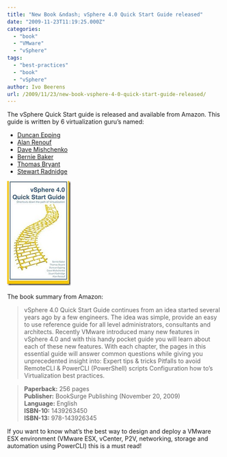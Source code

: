 ```yaml
---
title: "New Book &ndash; vSphere 4.0 Quick Start Guide released"
date: "2009-11-23T11:19:25.000Z"
categories: 
  - "book"
  - "VMware"
  - "vSphere"
tags: 
  - "best-practices"
  - "book"
  - "vSphere"
author: Ivo Beerens
url: /2009/11/23/new-book-vsphere-4-0-quick-start-guide-released/
---
```


The vSphere Quick Start guide is released and available from Amazon. This guide is written by 6 virtualization guru’s named:
- [Duncan Epping](http://www.yellow-bricks.com/)
- [Alan Renouf](http://www.virtu-al.net/)
- [Dave Mishchenko](http://www.vm-help.com/)
- [Bernie Baker](http://twitter.com/berniebaker)
- [Thomas Bryant](http://twitter.com/kix1979)
- [Stewart Radnidge](http://vinternals.com/)

[![vSphere Quick](images/vSphereQuick_thumb.jpg "vSphere Quick")](images/vSphereQuick.jpg)

The book summary from Amazon:

> vSphere 4.0 Quick Start Guide continues from an idea started several years ago by a few engineers. The idea was simple, provide an easy to use reference guide for all level administrators, consultants and architects. Recently VMware introduced many new features in vSphere 4.0 and with this handy pocket guide you will learn about each of these new features. With each chapter, the pages in this essential guide will answer common questions while giving you unprecedented insight into: Expert tips & tricks Pitfalls to avoid RemoteCLI & PowerCLI (PowerShell) scripts Configuration how to’s Virtualization best practices.

> **Paperback:** 256 pages  
> **Publisher:** BookSurge Publishing (November 20, 2009)  
> **Language:** English  
> **ISBN-10:** 1439263450  
> **ISBN-13:** 978-143926345

If you want to know what’s the best way to design and deploy a VMware ESX environment (VMware ESX, vCenter, P2V, networking, storage and automation using PowerCLI) this is a must read! 
